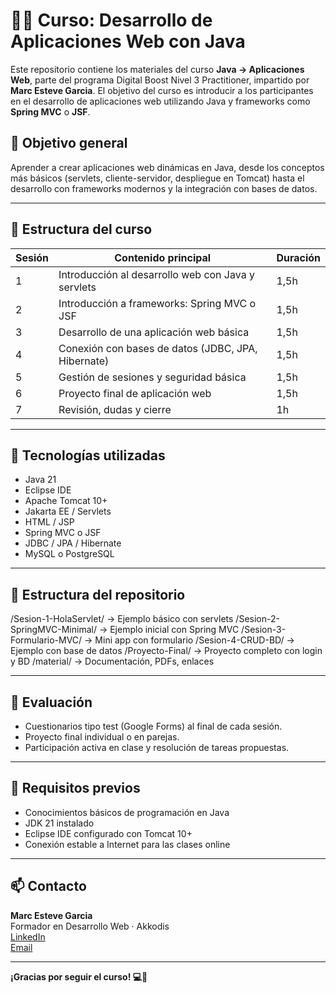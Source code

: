 # 🧑‍💻 Curso: Desarrollo de Aplicaciones Web con Java

Este repositorio contiene los materiales del curso **Java → Aplicaciones Web**, parte del programa Digital Boost Nivel 3 Practitioner, impartido por **Marc Esteve Garcia**. El objetivo del curso es introducir a los participantes en el desarrollo de aplicaciones web utilizando Java y frameworks como **Spring MVC** o **JSF**.

## 🎯 Objetivo general
Aprender a crear aplicaciones web dinámicas en Java, desde los conceptos más básicos (servlets, cliente-servidor, despliegue en Tomcat) hasta el desarrollo con frameworks modernos y la integración con bases de datos.

---

## 📅 Estructura del curso

| Sesión | Contenido principal | Duración |
|--------|----------------------|----------|
| 1      | Introducción al desarrollo web con Java y servlets | 1,5h |
| 2      | Introducción a frameworks: Spring MVC o JSF         | 1,5h |
| 3      | Desarrollo de una aplicación web básica              | 1,5h |
| 4      | Conexión con bases de datos (JDBC, JPA, Hibernate)  | 1,5h |
| 5      | Gestión de sesiones y seguridad básica              | 1,5h |
| 6      | Proyecto final de aplicación web                    | 1,5h |
| 7      | Revisión, dudas y cierre                             | 1h   |

---

## 🧩 Tecnologías utilizadas

- Java 21
- Eclipse IDE
- Apache Tomcat 10+
- Jakarta EE / Servlets
- HTML / JSP
- Spring MVC o JSF
- JDBC / JPA / Hibernate
- MySQL o PostgreSQL

---

## 📁 Estructura del repositorio
/Sesion-1-HolaServlet/ → Ejemplo básico con servlets
/Sesion-2-SpringMVC-Minimal/ → Ejemplo inicial con Spring MVC
/Sesion-3-Formulario-MVC/ → Mini app con formulario
/Sesion-4-CRUD-BD/ → Ejemplo con base de datos
/Proyecto-Final/ → Proyecto completo con login y BD
/material/ → Documentación, PDFs, enlaces


---

## 🧪 Evaluación

- Cuestionarios tipo test (Google Forms) al final de cada sesión.
- Proyecto final individual o en parejas.
- Participación activa en clase y resolución de tareas propuestas.

---

## 📌 Requisitos previos

- Conocimientos básicos de programación en Java
- JDK 21 instalado
- Eclipse IDE configurado con Tomcat 10+
- Conexión estable a Internet para las clases online

---

## 📫 Contacto

**Marc Esteve Garcia**  
Formador en Desarrollo Web · Akkodis  
[LinkedIn](https://www.linkedin.com/in/marcestevegarcia)  
[Email](mailto:marc@pr0j3ct.com)

---

**¡Gracias por seguir el curso! 💻🚀**


